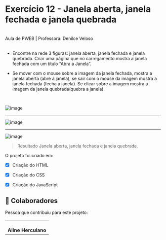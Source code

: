 # Exercício 12 - Janela aberta, janela fechada e janela quebrada

<br>
Aula de PWEB | Professora: Denilce Veloso
<br>
<br>


* Encontre na rede 3 figuras: janela aberta, janela fechada e janela quebrada. Criar uma página que no 
carregamento mostra a janela fechada com um título “Abra a Janela”. 

* Se mover com o mouse sobre a imagem da janela fechada, mostra a janela aberta (abre a janela), se sair 
com o mouse da imagem mostra a janela fechada (fecha a janela). Se clicar sobre a imagem mostra a imagem da 
janela quebrada(quebra a janela).

<br>

![image](https://user-images.githubusercontent.com/78798697/174388223-6c3b832f-d49f-4cc6-9f2e-0ebc13a0f4b8.png)

_____________________________________________________________________________________________________________________________________________________


![image](https://user-images.githubusercontent.com/78798697/174388264-8e9e35ec-4a1d-4812-a532-77ecd9f1ddc1.png)

________________________________________________________________________________________________________________________________________________________________

![image](https://user-images.githubusercontent.com/78798697/174388331-6ce1858f-6777-455e-b069-de06805d7119.png)


> Resultado Janela aberta, janela fechada e janela quebrada. 

O projeto foi criado em:

- [x] Criação do HTML
- [x] Criação do CSS
- [x] Criação do JavaScript


## 🤝 Colaboradores

Pessoa que contribuiu para este projeto:

<table>
  <tr>
    <td align="center">
        <br>
          <b>Aline Herculano</b>
      </a>
    </td>
   </tr>
</table>
